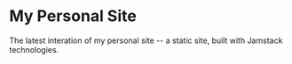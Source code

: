 # My Personal Site

The latest interation of my personal site -- a static site, built with Jamstack technologies.
